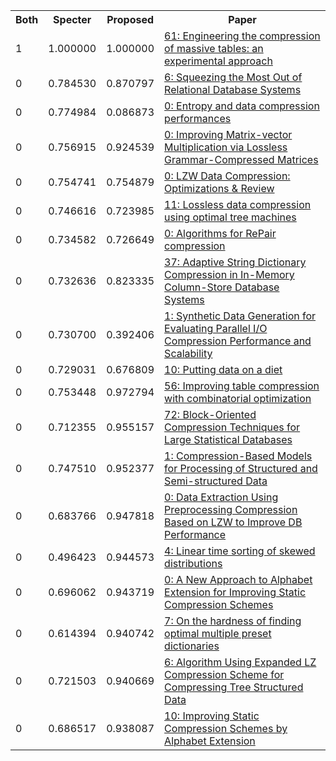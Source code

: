 <html><table><tr>
<th>Both</th>
<th>Specter</th>
<th>Proposed</th>
<th>Paper</th>
</tr>
<tr>
<td>1</td>
<td>1.000000</td>
<td>1.000000</td>
<td><a href="https://www.semanticscholar.org/paper/10ae2d947b79c09585cf9abe18c4404adf03631d">61: Engineering the compression of massive tables: an experimental approach</a></td>
</tr>
<tr>
<td>0</td>
<td>0.784530</td>
<td>0.870797</td>
<td><a href="https://www.semanticscholar.org/paper/4e685d8699bc194628aabf25b353a1cc2b66bf57">6: Squeezing the Most Out of Relational Database Systems</a></td>
</tr>
<tr>
<td>0</td>
<td>0.774984</td>
<td>0.086873</td>
<td><a href="https://www.semanticscholar.org/paper/9e07f283594842e9c1f29787a7a6bf214655aa6a">0: Entropy and data compression performances</a></td>
</tr>
<tr>
<td>0</td>
<td>0.756915</td>
<td>0.924539</td>
<td><a href="https://www.semanticscholar.org/paper/deb396fb7132f1e23199f4d9220a9c68b0fd4887">0: Improving Matrix-vector Multiplication via Lossless Grammar-Compressed Matrices</a></td>
</tr>
<tr>
<td>0</td>
<td>0.754741</td>
<td>0.754879</td>
<td><a href="https://www.semanticscholar.org/paper/cf164443313ae4ceaf661f69095aa86e8c135477">0: LZW Data Compression: Optimizations & Review</a></td>
</tr>
<tr>
<td>0</td>
<td>0.746616</td>
<td>0.723985</td>
<td><a href="https://www.semanticscholar.org/paper/88f2a93ad3be05228762c81b23f55f70ad89c7d1">11: Lossless data compression using optimal tree machines</a></td>
</tr>
<tr>
<td>0</td>
<td>0.734582</td>
<td>0.726649</td>
<td><a href="https://www.semanticscholar.org/paper/662ae2f5858f55ba1c442d25b76c4e65d8ca6af1">0: Algorithms for RePair compression</a></td>
</tr>
<tr>
<td>0</td>
<td>0.732636</td>
<td>0.823335</td>
<td><a href="https://www.semanticscholar.org/paper/b608b71aafcba98ea3f1dc6607aa73d65b195b32">37: Adaptive String Dictionary Compression in In-Memory Column-Store Database Systems</a></td>
</tr>
<tr>
<td>0</td>
<td>0.730700</td>
<td>0.392406</td>
<td><a href="https://www.semanticscholar.org/paper/4beb5af9ade150c9e30a94b386b13395569d6a63">1: Synthetic Data Generation for Evaluating Parallel I/O Compression Performance and Scalability</a></td>
</tr>
<tr>
<td>0</td>
<td>0.729031</td>
<td>0.676809</td>
<td><a href="https://www.semanticscholar.org/paper/0c703ea67b2fbdc2e827636cdf85aff728682e62">10: Putting data on a diet</a></td>
</tr>
<tr>
<td>0</td>
<td>0.753448</td>
<td>0.972794</td>
<td><a href="https://www.semanticscholar.org/paper/db8bf9b94131488bf081245f89a7945fc86d3410">56: Improving table compression with combinatorial optimization</a></td>
</tr>
<tr>
<td>0</td>
<td>0.712355</td>
<td>0.955157</td>
<td><a href="https://www.semanticscholar.org/paper/5ef2721f8d9b725ede38f8a883ce809460a421f4">72: Block-Oriented Compression Techniques for Large Statistical Databases</a></td>
</tr>
<tr>
<td>0</td>
<td>0.747510</td>
<td>0.952377</td>
<td><a href="https://www.semanticscholar.org/paper/1b2839d786daacba4367b38d920e3b020477cd3b">1: Compression-Based Models for Processing of Structured and Semi-structured Data</a></td>
</tr>
<tr>
<td>0</td>
<td>0.683766</td>
<td>0.947818</td>
<td><a href="https://www.semanticscholar.org/paper/b61f2639435804a02663348d516bc3b33ea6264a">0: Data Extraction Using Preprocessing Compression Based on LZW to Improve DB Performance</a></td>
</tr>
<tr>
<td>0</td>
<td>0.496423</td>
<td>0.944573</td>
<td><a href="https://www.semanticscholar.org/paper/379825e94df757bd4d0d1bc142ba0af5683f51e7">4: Linear time sorting of skewed distributions</a></td>
</tr>
<tr>
<td>0</td>
<td>0.696062</td>
<td>0.943719</td>
<td><a href="https://www.semanticscholar.org/paper/e2efb399fe99fac1e104e41462ec9979c8758127">0: A New Approach to Alphabet Extension for Improving Static Compression Schemes</a></td>
</tr>
<tr>
<td>0</td>
<td>0.614394</td>
<td>0.940742</td>
<td><a href="https://www.semanticscholar.org/paper/d485473ef285a960fc4d50e33644aab7ddf255be">7: On the hardness of finding optimal multiple preset dictionaries</a></td>
</tr>
<tr>
<td>0</td>
<td>0.721503</td>
<td>0.940669</td>
<td><a href="https://www.semanticscholar.org/paper/5ff9637de8a7207714687eb1748dbabb22ab5264">6: Algorithm Using Expanded LZ Compression Scheme for Compressing Tree Structured Data</a></td>
</tr>
<tr>
<td>0</td>
<td>0.686517</td>
<td>0.938087</td>
<td><a href="https://www.semanticscholar.org/paper/8ea6975f233a6b7cd7bdd1192e716bdf8629e217">10: Improving Static Compression Schemes by Alphabet Extension</a></td>
</tr>
</table></html>
